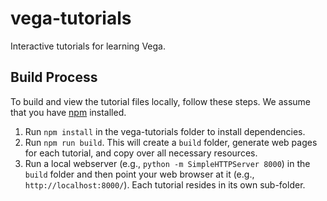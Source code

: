 # vega-tutorials

Interactive tutorials for learning Vega.

## Build Process

To build and view the tutorial files locally, follow these steps. We assume that you have [npm](https://www.npmjs.com/) installed.

1. Run `npm install` in the vega-tutorials folder to install dependencies.
2. Run `npm run build`. This will create a `build` folder, generate web pages for each tutorial, and copy over all necessary resources.
3. Run a local webserver (e.g., `python -m SimpleHTTPServer 8000`) in the `build` folder and then point your web browser at it (e.g., `http://localhost:8000/`). Each tutorial resides in its own sub-folder.

